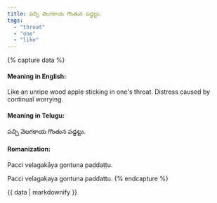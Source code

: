 ```yaml
---
title: పచ్చి వెలగకాయ గొంతున పడ్డట్టు.
tags:
  - "throat"
  - "one"
  - "like"
---
```


{% capture data %}
#### Meaning in English:
Like an unripe wood apple sticking in one's throat.
Distress caused by continual worrying.

#### Meaning in Telugu:
పచ్చి వెలగకాయ గొంతున పడ్డట్టు.

#### Romanization:
Pacci velagakāya gontuna paḍḍaṭṭu.

Pacci velagakaya gontuna paddattu.
{% endcapture %}

{{ data | markdownify }}

